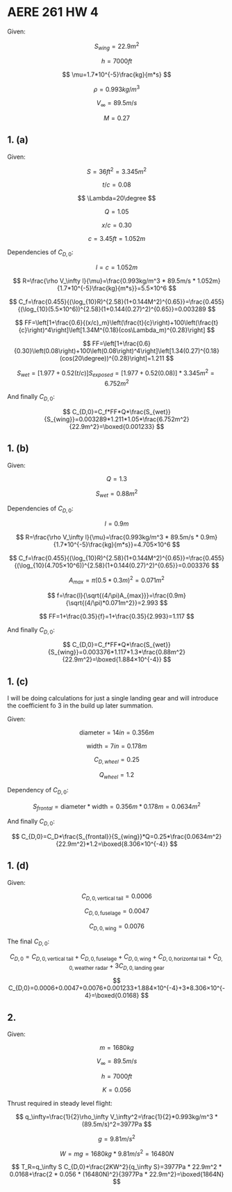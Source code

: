 # AERE 261 HW 4

Given:

$$
S_{wing}=22.9m^2
$$

$$
h=7000ft
$$

$$
\mu=1.7*10^{-5}\frac{kg}{m*s}
$$

$$
\rho=0.993kg/m^3
$$

$$
V_\infty=89.5m/s
$$

$$
M=0.27
$$

## 1. (a)

Given:

$$
S=36ft^2=3.345m^2
$$

$$
t/c=0.08
$$

$$
\Lambda=20\degree
$$

$$
Q=1.05
$$

$$
x/c=0.30
$$

$$
c=3.45ft=1.052m
$$

Dependencies of $C_{D,0}$:

$$
l=c=1.052m
$$

$$
R=\frac{\rho V_\infty l}{\mu}=\frac{0.993kg/m^3 * 89.5m/s * 1.052m}{1.7*10^{-5}\frac{kg}{m*s}}=5.5×10^6
$$

$$
C_f=\frac{0.455}{(\log_{10}R)^{2.58}(1+0.144M^2)^{0.65}}=\frac{0.455}{(\log_{10}(5.5×10^6))^{2.58}(1+0.144(0.27)^2)^{0.65}}=0.003289
$$

$$
FF=\left[1+\frac{0.6}{(x/c)_m}\left(\frac{t}{c}\right)+100\left(\frac{t}{c}\right)^4\right]\left[1.34M^{0.18}(cos\Lambda_m)^{0.28}\right]
$$

$$
FF=\left[1+\frac{0.6}{0.30}\left(0.08\right)+100\left(0.08\right)^4\right]\left[1.34(0.27)^{0.18}(cos(20\degree))^{0.28}\right]=1.211
$$

$$
S_{wet}=[1.977+0.52(t/c)]S_{exposed}=[1.977+0.52(0.08)]*3.345m^2=6.752m^2
$$

And finally $C_{D,0}$:

$$
C_{D,0}=C_f*FF*Q*\frac{S_{wet}}{S_{wing}}=0.003289*1.211*1.05*\frac{6.752m^2}{22.9m^2}=\boxed{0.001233}
$$

## 1. (b)

Given:

$$
Q=1.3
$$

$$
S_{wet}=0.88m^2
$$

Dependencies of $C_{D,0}$:

$$
l=0.9m
$$

$$
R=\frac{\rho V_\infty l}{\mu}=\frac{0.993kg/m^3 * 89.5m/s * 0.9m}{1.7*10^{-5}\frac{kg}{m*s}}=4.705×10^6
$$

$$
C_f=\frac{0.455}{(\log_{10}R)^{2.58}(1+0.144M^2)^{0.65}}=\frac{0.455}{(\log_{10}(4.705×10^6))^{2.58}(1+0.144(0.27)^2)^{0.65}}=0.003376
$$

$$
A_{max}=\pi(0.5*0.3m)^2=0.071m^2
$$

$$
f=\frac{l}{\sqrt{(4/\pi)A_{max}}}=\frac{0.9m}{\sqrt{(4/\pi)*0.071m^2}}=2.993
$$

$$
FF=1+\frac{0.35}{f}=1+\frac{0.35}{2.993}=1.117
$$

And finally $C_{D,0}$:

$$
C_{D,0}=C_f*FF*Q*\frac{S_{wet}}{S_{wing}}=0.003376*1.117*1.3*\frac{0.88m^2}{22.9m^2}=\boxed{1.884×10^{-4}}
$$

## 1. (c)

I will be doing calculations for just a single landing gear and will introduce the coefficient fo $3$ in the build up later summation.

Given:

$$
\text{diameter}=14in=0.356m
$$

$$
\text{width}=7in=0.178m
$$

$$
C_{D,wheel}=0.25
$$

$$
Q_{wheel}=1.2
$$

Dependency of $C_{D,0}$:

$$
S_{frontal}=\text{diameter}*\text{width}=0.356m*0.178m=0.0634m^2
$$

And finally $C_{D,0}$:

$$
C_{D,0}=C_D*\frac{S_{frontal}}{S_{wing}}*Q=0.25*\frac{0.0634m^2}{22.9m^2}*1.2=\boxed{8.306×10^{-4}}
$$

## 1. (d)

Given:

$$
C_{D,0,\text{vertical tail}}=0.0006
$$

$$
C_{D,0,\text{fuselage}}=0.0047
$$

$$
C_{D,0,\text{wing}}=0.0076
$$

The final $C_{D,0}:$

$$
C_{D,0}=C_{D,0,\text{vertical tail}}+C_{D,0,\text{fuselage}}+C_{D,0,\text{wing}}+C_{D,0,\text{horizontal tail}}+C_{D,0,\text{weather radar}}+3C_{D,0,\text{landing gear}}
$$

$$
C_{D,0}=0.0006+0.0047+0.0076+0.001233+1.884×10^{-4}+3*8.306×10^{-4}=\boxed{0.0168}
$$

## 2.

Given:

$$
m=1680kg
$$

$$
V_\infty=89.5m/s
$$

$$
h=7000ft
$$

$$
K=0.056
$$

Thrust required in steady level flight:

$$
q_\infty=\frac{1}{2}\rho_\infty V_\infty^2=\frac{1}{2}*0.993kg/m^3 * (89.5m/s)^2=3977Pa
$$

$$
g=9.81m/s^2
$$

$$
W=mg=1680kg*9.81m/s^2=16480N
$$

$$
T_R=q_\infty S C_{D,0}+\frac{2KW^2}{q_\infty S}=3977Pa * 22.9m^2 * 0.0168+\frac{2 * 0.056 * (16480N)^2}{3977Pa * 22.9m^2}=\boxed{1864N}
$$
